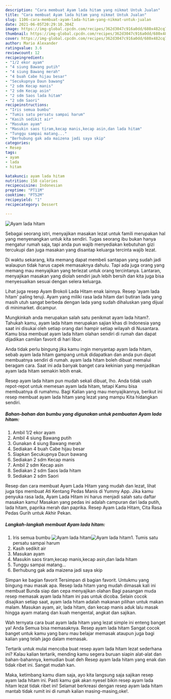 ```yaml
---
description: "Cara membuat Ayam lada hitam yang nikmat Untuk Jualan"
title: "Cara membuat Ayam lada hitam yang nikmat Untuk Jualan"
slug: 1106-cara-membuat-ayam-lada-hitam-yang-nikmat-untuk-jualan
date: 2021-06-05T20:29:10.304Z
image: https://img-global.cpcdn.com/recipes/362d3047c916a0dd/680x482cq70/ayam-lada-hitam-foto-resep-utama.jpg
thumbnail: https://img-global.cpcdn.com/recipes/362d3047c916a0dd/680x482cq70/ayam-lada-hitam-foto-resep-utama.jpg
cover: https://img-global.cpcdn.com/recipes/362d3047c916a0dd/680x482cq70/ayam-lada-hitam-foto-resep-utama.jpg
author: Mario Alexander
ratingvalue: 3.6
reviewcount: 12
recipeingredient:
- "1/2 ekor ayam"
- "4 siung Bawang putih"
- "4 siung Bawang merah"
- "4 buah Cabe hijau besar"
- "Secukupnya Daun bawang"
- "2 sdm Kecap manis"
- "2 sdm Kecap asin"
- "2 sdm Saos lada hitam"
- "2 sdm Saori"
recipeinstructions:
- "Iris semua bumbu"
- "Tumis satu persatu sampai harum"
- "Kasih sedikit air"
- "Masukan ayam"
- "Masukin saos tiram,kecap manis,kecap asin,dan lada hitam"
- "Tunggu sampai matang..."
- "Berhubung gak ada maizena jadi saya skip"
categories:
- Resep
tags:
- ayam
- lada
- hitam

katakunci: ayam lada hitam 
nutrition: 158 calories
recipecuisine: Indonesian
preptime: "PT11M"
cooktime: "PT52M"
recipeyield: "1"
recipecategory: Dessert

---
```



![Ayam lada hitam](https://img-global.cpcdn.com/recipes/362d3047c916a0dd/680x482cq70/ayam-lada-hitam-foto-resep-utama.jpg)

Sebagai seorang istri, menyajikan masakan lezat untuk famili merupakan hal yang menyenangkan untuk kita sendiri. Tugas seorang ibu bukan hanya mengatur rumah saja, tapi anda pun wajib menyediakan kebutuhan gizi tercukupi dan juga masakan yang disantap keluarga tercinta wajib lezat.

Di waktu  sekarang, kita memang dapat membeli santapan yang sudah jadi walaupun tidak harus capek memasaknya dahulu. Tapi ada juga orang yang memang mau menyajikan yang terlezat untuk orang tercintanya. Lantaran, menyajikan masakan yang diolah sendiri jauh lebih bersih dan kita juga bisa menyesuaikan sesuai dengan selera keluarga. 

Lihat juga resep Ayam Brokoli Lada Hitam enak lainnya. Resep &#39;ayam lada hitam&#39; paling teruji. Ayam yang miliki rasa lada hitam dari butiran lada yang masih utuh sangat berbeda dengan lada yang sudah dihaluskan yang dijual di minimarket. dicampur.

Mungkinkah anda merupakan salah satu penikmat ayam lada hitam?. Tahukah kamu, ayam lada hitam merupakan sajian khas di Indonesia yang saat ini disukai oleh setiap orang dari hampir setiap wilayah di Nusantara. Kamu bisa membuat ayam lada hitam olahan sendiri di rumah dan dapat dijadikan camilan favorit di hari libur.

Anda tidak perlu bingung jika kamu ingin menyantap ayam lada hitam, sebab ayam lada hitam gampang untuk didapatkan dan anda pun dapat membuatnya sendiri di rumah. ayam lada hitam boleh dibuat memalui beragam cara. Saat ini ada banyak banget cara kekinian yang menjadikan ayam lada hitam semakin lebih enak.

Resep ayam lada hitam pun mudah sekali dibuat, lho. Anda tidak usah repot-repot untuk memesan ayam lada hitam, tetapi Kamu bisa membuatnya di rumahmu. Bagi Kalian yang mau menyajikannya, berikut ini resep membuat ayam lada hitam yang lezat yang mampu Kita hidangkan sendiri.

<!--inarticleads1-->

##### Bahan-bahan dan bumbu yang digunakan untuk pembuatan Ayam lada hitam:

1. Ambil 1/2 ekor ayam
1. Ambil 4 siung Bawang putih
1. Gunakan 4 siung Bawang merah
1. Sediakan 4 buah Cabe hijau besar
1. Siapkan Secukupnya Daun bawang
1. Sediakan 2 sdm Kecap manis
1. Ambil 2 sdm Kecap asin
1. Sediakan 2 sdm Saos lada hitam
1. Sediakan 2 sdm Saori


Resep dan cara membuat Ayam Lada Hitam yang mudah dan lezat, lihat juga tips membuat Ati Kentang Pedas Manis di Yummy App. Jika kamu penyuka rasa lada, Ayam Lada Hitam ini harus menjadi salah satu daftar masakan kamu! Masakan yang pedas ini adalah campuran dari lada putih, lada hitam, paprika merah dan paprika. Resep Ayam Lada Hitam, Cita Rasa Pedas Gurih untuk Akhir Pekan. 

<!--inarticleads2-->

##### Langkah-langkah membuat Ayam lada hitam:

1. Iris semua bumbu
<img src="https://img-global.cpcdn.com/steps/20a9ecc96db54911/160x128cq70/ayam-lada-hitam-langkah-memasak-1-foto.jpg" alt="Ayam lada hitam"><img src="https://img-global.cpcdn.com/steps/56998500ead83ba5/160x128cq70/ayam-lada-hitam-langkah-memasak-1-foto.jpg" alt="Ayam lada hitam">1. Tumis satu persatu sampai harum
1. Kasih sedikit air
1. Masukan ayam
1. Masukin saos tiram,kecap manis,kecap asin,dan lada hitam
1. Tunggu sampai matang...
1. Berhubung gak ada maizena jadi saya skip


Simpan ke bagian favorit Tersimpan di bagian favorit. Untukmu yang bingung mau masak apa. Resep lada hitam yang mudah dimasak kali ini membuat Bunda siap dan cepa menyajikan olahan Bagi pasangan muda resep memasak ayam lada hitam ini pas untuk dicoba. Selain cocok disajikan setiap saat, ayam lada hitam adalah makanan pilihan untuk makan malam. Masukan ayam, air, lada hitam, dan kecap manis aduk lalu masak hingga ayam matang dan kuah mengental, angkat dan sajikan. 

Wah ternyata cara buat ayam lada hitam yang lezat simple ini enteng banget ya! Anda Semua bisa memasaknya. Resep ayam lada hitam Sangat cocok banget untuk kamu yang baru mau belajar memasak ataupun juga bagi kalian yang telah jago dalam memasak.

Tertarik untuk mulai mencoba buat resep ayam lada hitam lezat sederhana ini? Kalau kalian tertarik, mending kamu segera buruan siapin alat-alat dan bahan-bahannya, kemudian buat deh Resep ayam lada hitam yang enak dan tidak ribet ini. Sangat mudah kan. 

Maka, ketimbang kamu diam saja, ayo kita langsung saja sajikan resep ayam lada hitam ini. Pasti kamu gak akan nyesel bikin resep ayam lada hitam lezat tidak ribet ini! Selamat berkreasi dengan resep ayam lada hitam mantab tidak rumit ini di rumah kalian masing-masing,oke!.

